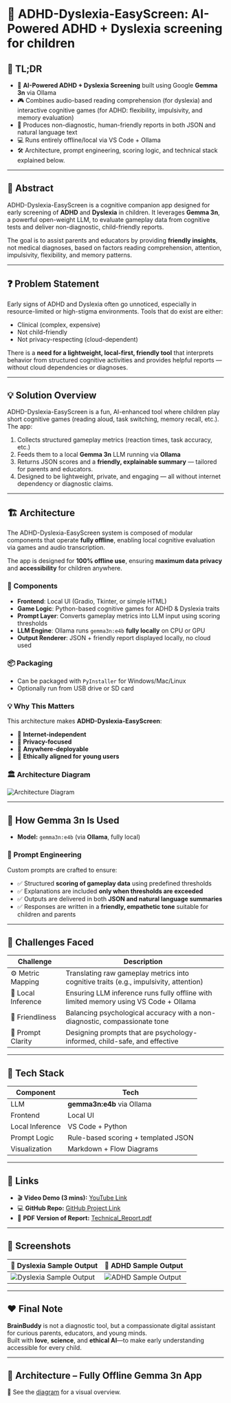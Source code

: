 # 🧠 ADHD-Dyslexia-EasyScreen: AI-Powered ADHD + Dyslexia screening for children

## 🚀 TL;DR
- 🧠 **AI-Powered ADHD + Dyslexia Screening** built using Google **Gemma 3n** via Ollama
- 🎮 Combines audio-based reading comprehension (for dyslexia) and interactive cognitive games (for ADHD: flexibility, impulsivity, and memory evaluation)
- 🧾 Produces non-diagnostic, human-friendly reports in both JSON and natural language text
- 💻 Runs entirely offline/local via VS Code + Ollama
- 🛠️ Architecture, prompt engineering, scoring logic, and technical stack explained below.

---

## 📝 Abstract

ADHD-Dyslexia-EasyScreen is a cognitive companion app designed for early screening of **ADHD** and **Dyslexia** in children. It leverages **Gemma 3n**, a powerful open-weight LLM, to evaluate gameplay data from cognitive tests and deliver non-diagnostic, child-friendly reports.

The goal is to assist parents and educators by providing **friendly insights**, not medical diagnoses, based on factors reading comprehension, attention, impulsivity, flexibility, and memory patterns.

---

## ❓ Problem Statement

Early signs of ADHD and Dyslexia often go unnoticed, especially in resource-limited or high-stigma environments. Tools that do exist are either:
- Clinical (complex, expensive)
- Not child-friendly
- Not privacy-respecting (cloud-dependent)

There is a **need for a lightweight, local-first, friendly tool** that interprets behavior from structured cognitive activities and provides helpful reports — without cloud dependencies or diagnoses.

---

## 💡 Solution Overview

ADHD-Dyslexia-EasyScreen is a fun, AI-enhanced tool where children play short cognitive games (reading aloud, task switching, memory recall, etc.). The app:
1. Collects structured gameplay metrics (reaction times, task accuracy, etc.)
2. Feeds them to a local **Gemma 3n** LLM running via **Ollama**
3. Returns JSON scores and a **friendly, explainable summary** — tailored for parents and educators.
4. Designed to be lightweight, private, and engaging — all without internet dependency or diagnostic claims.
   
---

## 🏗️ Architecture
The ADHD-Dyslexia-EasyScreen system is composed of modular components that operate **fully offline**, enabling local cognitive evaluation via games and audio transcription.

The app is designed for **100% offline use**, ensuring **maximum data privacy** and **accessibility** for children anywhere.

### 🧩 Components

- **Frontend**: Local UI (Gradio, Tkinter, or simple HTML)
- **Game Logic**: Python-based cognitive games for ADHD & Dyslexia traits
- **Prompt Layer**: Converts gameplay metrics into LLM input using scoring thresholds
- **LLM Engine**: Ollama runs `gemma3n:e4b` **fully locally** on CPU or GPU
- **Output Renderer**: JSON + friendly report displayed locally, no cloud used

### 📦 Packaging

- Can be packaged with `PyInstaller` for Windows/Mac/Linux
- Optionally run from USB drive or SD card

### 💡 Why This Matters

This architecture makes **ADHD-Dyslexia-EasyScreen**:
- 📶 **Internet-independent**
- 🔐 **Privacy-focused**
- 🎒 **Anywhere-deployable**
- 🧠 **Ethically aligned for young users**
  
### 🏛️ Architecture Diagram
![Architecture Diagram](https://github.com/HarshavardhanaNaganagoudar/ADHD_Dyslexia_EasyScreen/blob/main/ADHD_Dyslexia_EasyScreen_Architecture.png)

---
## 🧠 How Gemma 3n Is Used

- **Model:** `gemma3n:e4b` (via **Ollama**, fully local)

### 🧪 Prompt Engineering
Custom prompts are crafted to ensure:
- ✅ Structured **scoring of gameplay data** using predefined thresholds
- ✅ Explanations are included **only when thresholds are exceeded**
- ✅ Outputs are delivered in both **JSON and natural language summaries**
- ✅ Responses are written in a **friendly, empathetic tone** suitable for children and parents

---

## 🚧 Challenges Faced

| Challenge         | Description                                                                 |
|------------------|-----------------------------------------------------------------------------|
| ⚙️ Metric Mapping | Translating raw gameplay metrics into cognitive traits (e.g., impulsivity, attention) |
| 🔐 Local Inference | Ensuring LLM inference runs fully offline with limited memory using VS Code + Ollama |
| 🧾 Friendliness    | Balancing psychological accuracy with a non-diagnostic, compassionate tone     |
| 🧠 Prompt Clarity  | Designing prompts that are psychology-informed, child-safe, and effective      |


---

## 🧰 Tech Stack

| Component       | Tech                                |
|----------------|-------------------------------------|
| LLM            | **gemma3n:e4b** via Ollama         |
| Frontend       | Local UI                             |
| Local Inference| VS Code + Python                    |
| Prompt Logic   | Rule-based scoring + templated JSON |
| Visualization  | Markdown + Flow Diagrams            |

---

## 🔗 Links

- 🎬 **Video Demo (3 mins):** [YouTube Link](https://your-youtube-link.com)
- 💻 **GitHub Repo:** [GitHub Project Link](https://github.com/your-repo)
- 📄 **PDF Version of Report:** [Technical_Report.pdf](./Technical_Report.pdf)

---

## 📸 Screenshots

| 📄 Dyslexia Sample Output | 📄 ADHD Sample Output |
|-----------|----------------|
| ![Dyslexia Sample Output](https://github.com/HarshavardhanaNaganagoudar/ADHD_Dyslexia_EasyScreen/blob/main/Dyslexia_sample_output.png) | ![ADHD Sample Output](https://github.com/HarshavardhanaNaganagoudar/ADHD_Dyslexia_EasyScreen/blob/main/ADHD_sample_output.png) |

---

## ❤️ Final Note

**BrainBuddy** is not a diagnostic tool, but a compassionate digital assistant for curious parents, educators, and young minds.  
Built with **love**, **science**, and **ethical AI**—to make early understanding accessible for every child.

---

## 🧠 Architecture – Fully Offline Gemma 3n App



📸 See the [diagram](./architecture_offline.png) for a visual overview.
